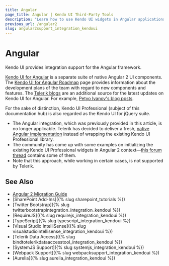 ```yaml
---
title: Angular
page_title: Angular | Kendo UI Third-Party Tools
description: "Learn how to use Kendo UI widgets in Angular applications."
previous_url: /angular2
slug: angular2support_integration_kendoui
---
```


# Angular

Kendo UI provides integration support for the Angular framework.

[Kendo UI for Angular](https://www.telerik.com/kendo-angular-ui/) is a separate suite of native Angular 2 UI components. The [Kendo UI for Angular Roadmap](https://www.telerik.com/kendo-angular-ui/roadmap/) page provides information about the development plans of the team with regard to new components and features. The [Telerik blogs](https://www.telerik.com/blogs/) are an additional source for the latest updates on Kendo UI for Angular. For example, [Petyo Ivanov's blog posts](https://www.telerik.com/blogs/author/petyo-ivanov).

For the sake of distinction, Kendo UI Professional (subject of this documentation hub) is also regarded as the Kendo UI for jQuery suite.

* The Angular integration, which was previously provided in this article, is no longer applicable. Telerik has decided to deliver a fresh, [native Angular implementation](https://www.telerik.com/kendo-angular-ui/) instead of wrapping the existing Kendo UI Professional library.
* The community has come up with some examples on initializing the existing Kendo UI Professional widgets in Angular 2 context&mdash;[this forum thread](https://www.telerik.com/forums/problem-with-kendovalueaccessor-in-angular-2-0-0-beta-0) contains some of them.
* Note that this approach, while working in certain cases, is not supported by Telerik.

## See Also

* [Angular 2 Migration Guide](https://www.telerik.com/blogs/ngmigrate-helps-you-move-from-angularjs-1-to-angular-2)
* [SharePoint Add-Ins]({% slug sharepoint_tutorials %})
* [Twitter Bootstrap]({% slug twitterbootstrapintegration_integration_kendoui %})
* [RequireJS]({% slug requirejs_integration_kendoui %})
* [TypeScript]({% slug typescript_integration_kendoui %})
* [Visual Studio IntelliSense]({% slug visualstudiointellisense_integration_kendoui %})
* [Telerik Data Access]({% slug bindtotelerikdataaccesstool_integration_kendoui %})
* [SystemJS Support]({% slug systemjs_integration_kendoui %})
* [Webpack Support]({% slug webpacksupport_integration_kendoui %})
* [Aurelia]({% slug aurelia_integration_kendoui %})
